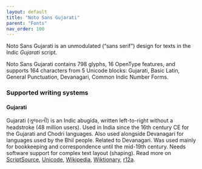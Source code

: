 ```yaml
---
layout: default
title: "Noto Sans Gujarati"
parent: "Fonts"
nav_order: 100
---
```

Noto Sans Gujarati is an unmodulated (“sans serif”) design for texts in the Indic _Gujarati_ script. 

Noto Sans Gujarati contains 798 glyphs, 16 OpenType features, and supports 164 characters from 5 Unicode blocks: Gujarati, Basic Latin, General Punctuation, Devanagari, Common Indic Number Forms.


### Supported writing systems


#### Gujarati

Gujarati (<span class='autonym'>ગુજરાતી</span>) is an Indic abugida, written left-to-right without a headstroke (48 million users). Used in India since the 16th century CE for the Gujarati and Chodri languages. Also used alongside Devanagari for languages used by the Bhil people. Related to Devanagari. Was used mainly for bookkeeping and correspondence until the mid-19th century. Needs software support for complex text layout (shaping). Read more on [ScriptSource](https://scriptsource.org/scr/Gujr), [Unicode](https://www.unicode.org/versions/Unicode13.0.0/ch12.pdf#G34334), [Wikipedia](https://en.wikipedia.org/wiki/ISO_15924:Gujr), [Wiktionary](https://en.wiktionary.org/wiki/Category:Gujarati_script), [r12a](https://r12a.github.io/scripts/links?iso=Gujr).

